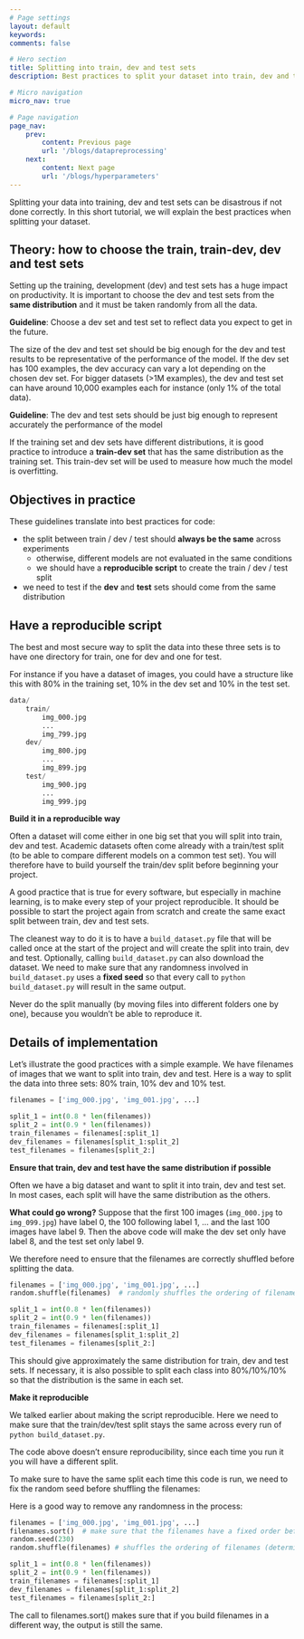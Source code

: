 ```yaml
---
# Page settings
layout: default
keywords:
comments: false

# Hero section
title: Splitting into train, dev and test sets
description: Best practices to split your dataset into train, dev and test sets

# Micro navigation
micro_nav: true

# Page navigation
page_nav:
    prev:
        content: Previous page
        url: '/blogs/datapreprocessing'
    next:
        content: Next page
        url: '/blogs/hyperparameters'
---
```


Splitting your data into training, dev and test sets can be disastrous if not done correctly. In this short tutorial, we will explain the best practices when splitting your dataset.

## Theory: how to choose the train, train-dev, dev and test sets

Setting up the training, development (dev) and test sets has a huge impact on productivity. It is important to choose the dev and test sets from the **same distribution** and it must be taken randomly from all the data.

**Guideline**: Choose a dev set and test set to reflect data you expect to get in the future.

The size of the dev and test set should be big enough for the dev and test results to be representative of the performance of the model. If the dev set has 100 examples, the dev accuracy can vary a lot depending on the chosen dev set. For bigger datasets (>1M examples), the dev and test set can have around 10,000 examples each for instance (only 1% of the total data).

**Guideline**: The dev and test sets should be just big enough to represent accurately the performance of the model

If the training set and dev sets have different distributions, it is good practice to introduce a **train-dev set** that has the same distribution as the training set. This train-dev set will be used to measure how much the model is overfitting.

## **Objectives in practice**

These guidelines translate into best practices for code:
- the split between train / dev / test should **always be the same** across experiments
    - otherwise, different models are not evaluated in the same conditions
    - we should have a **reproducible script** to create the train / dev / test split
- we need to test if the **dev** and **test** sets should come from the same distribution

## **Have a reproducible script**

The best and most secure way to split the data into these three sets is to have one directory for train, one for dev and one for test.

For instance if you have a dataset of images, you could have a structure like this with 80% in the training set, 10% in the dev set and 10% in the test set.

```python
data/
    train/
        img_000.jpg
        ...
        img_799.jpg
    dev/
        img_800.jpg
        ...
        img_899.jpg
    test/
        img_900.jpg
        ...
        img_999.jpg
```

**Build it in a reproducible way**

Often a dataset will come either in one big set that you will split into train, dev and test. Academic datasets often come already with a train/test split (to be able to compare different models on a common test set). You will therefore have to build yourself the train/dev split before beginning your project.

A good practice that is true for every software, but especially in machine learning, is to make every step of your project reproducible. It should be possible to start the project again from scratch and create the same exact split between train, dev and test sets.

The cleanest way to do it is to have a `build_dataset.py` file that will be called once at the start of the project and will create the split into train, dev and test. Optionally, calling `build_dataset.py` can also download the dataset. We need to make sure that any randomness involved in `build_dataset.py` uses a **fixed seed** so that every call to `python build_dataset.py` will result in the same output.

Never do the split manually (by moving files into different folders one by one), because you wouldn’t be able to reproduce it.

## **Details of implementation**

Let’s illustrate the good practices with a simple example. We have filenames of images that we want to split into train, dev and test. Here is a way to split the data into three sets: 80% train, 10% dev and 10% test.

```python
filenames = ['img_000.jpg', 'img_001.jpg', ...]

split_1 = int(0.8 * len(filenames))
split_2 = int(0.9 * len(filenames))
train_filenames = filenames[:split_1]
dev_filenames = filenames[split_1:split_2]
test_filenames = filenames[split_2:]
```

**Ensure that train, dev and test have the same distribution if possible**

Often we have a big dataset and want to split it into train, dev and test set. In most cases, each split will have the same distribution as the others.

**What could go wrong?** Suppose that the first 100 images (`img_000.jpg` to `img_099.jpg`) have label 0, the 100 following label 1, … and the last 100 images have label 9. Then the above code will make the dev set only have label 8, and the test set only label 9.

We therefore need to ensure that the filenames are correctly shuffled before splitting the data.

```python
filenames = ['img_000.jpg', 'img_001.jpg', ...]
random.shuffle(filenames)  # randomly shuffles the ordering of filenames

split_1 = int(0.8 * len(filenames))
split_2 = int(0.9 * len(filenames))
train_filenames = filenames[:split_1]
dev_filenames = filenames[split_1:split_2]
test_filenames = filenames[split_2:]
```

This should give approximately the same distribution for train, dev and test sets. If necessary, it is also possible to split each class into 80%/10%/10% so that the distribution is the same in each set.

**Make it reproducible**

We talked earlier about making the script reproducible. Here we need to make sure that the train/dev/test split stays the same across every run of `python build_dataset.py`.

The code above doesn’t ensure reproducibility, since each time you run it you will have a different split.

To make sure to have the same split each time this code is run, we need to fix the random seed before shuffling the filenames:

Here is a good way to remove any randomness in the process:

```python
filenames = ['img_000.jpg', 'img_001.jpg', ...]
filenames.sort()  # make sure that the filenames have a fixed order before shuffling
random.seed(230)
random.shuffle(filenames) # shuffles the ordering of filenames (deterministic given the chosen seed)

split_1 = int(0.8 * len(filenames))
split_2 = int(0.9 * len(filenames))
train_filenames = filenames[:split_1]
dev_filenames = filenames[split_1:split_2]
test_filenames = filenames[split_2:]
```

The call to filenames.sort() makes sure that if you build filenames in a different way, the output is still the same.
